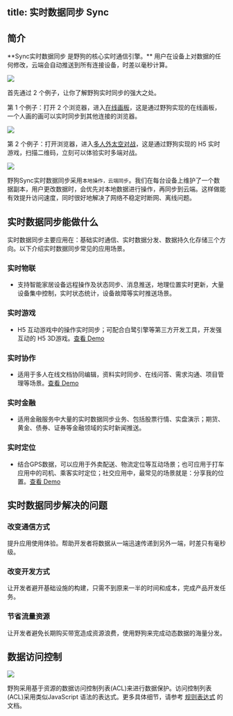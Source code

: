 title: 实时数据同步 Sync
---
<h2 id='简介' class="article-heading top-heading">简介</h2>
**Sync实时数据同步 是野狗的核心实时通信引擎。** 用户在设备上对数据的任何修改，云端会自动推送到所有连接设备，时差以毫秒计算。

![](/images/syncdevices.png)

首先通过 2 个例子，让你了解野狗实时同步的强大之处。

第 1 个例子：打开 2 个浏览器，进入[在线画板](http://drawing.wilddogapp.com/)，这是通过野狗实现的在线画板，一个人画的画可以实时同步到其他连接的浏览器。

![](/images/sketchboard.png)

第 2 个例子：打开浏览器，进入[多人外太空对战](https://www.wilddog.com/examples/game#)，这是通过野狗实现的 H5 实时游戏，扫描二维码，立刻可以体验实时多端对战。

![](/images/starwar.png)

野狗Sync实时数据同步采用`本地操作，云端同步`。我们在每台设备上维护了一个数据副本，用户更改数据时，会优先对本地数据进行操作，再同步到云端。这样做能有效提升访问速度，同时很好地解决了网络不稳定时断网、离线问题。


## 实时数据同步能做什么 
实时数据同步主要应用在：基础实时通信、实时数据分发、数据持久化存储三个方向。以下介绍实时数据同步常见的应用场景。

### 实时物联
- 支持智能家居设备远程操作及状态同步、消息推送，地理位置实时更新，大量设备集中控制，实时状态统计，设备故障等实时推送场景。

### 实时游戏
- H5 互动游戏中的操作实时同步；可配合白鹭引擎等第三方开发工具，开发强互动的 H5 3D游戏。[查看 Demo](http://starwars.wilddogapp.com/)

### 实时协作
- 适用于多人在线文档协同编辑，资料实时同步、在线问答、需求沟通、项目管理等场景。[查看 Demo](http://wildpad.wilddogapp.com/#1)

### 实时金融

- 适用金融服务中大量的实时数据同步业务、包括股票行情、实盘演示；期货、黄金、债券、证券等金融领域的实时新闻推送。


### 实时定位

- 结合GPS数据，可以应用于外卖配送、物流定位等互动场景；也可应用于打车应用中的司机、乘客实时定位；社交应用中，最常见的场景就是：分享我的位置。[查看 Demo](http://geomap.wilddogapp.com/)



## 实时数据同步解决的问题

### 改变通信方式
提升应用使用体验。帮助开发者将数据从一端迅速传递到另外一端，时差只有毫秒级。

### 改变开发方式
让开发者避开基础设施的构建，只需不到原来一半的时间和成本，完成产品开发任务。

### 节省流量资源
让开发者避免长期购买带宽造成资源浪费，使用野狗来完成动态数据的海量分发。


## 数据访问控制

![](/images/protect.png)

野狗采用基于资源的数据访问控制列表(ACL)来进行数据保护。访问控制列表(ACL)采用类似JavaScript 语法的表达式。更多具体细节，请参考 [规则表达式](/guide/sync/rules/introduce.html) 的文档。



 

  




